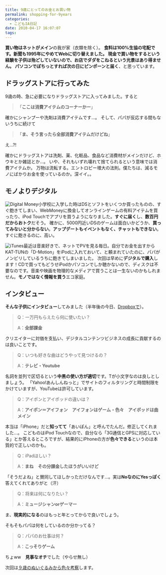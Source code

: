 ```yaml
---
title: 9歳にとってのお金とお買い物
permalink: shopping-for-9years
categories:
  - こどもIA日記
date: 2010-04-17 16:07:07
tags:
---
```


**買い物はネットがメイン**の我が家（衣類を除く）。
**食料は100%**生協の宅配です。新聞も1995年にやめてWebに切り替えました。
**現金で買い物をするという経験**を子供は殆どしていないので、お店でダダをこねるという光景はあり得ません。
**パソコンでぽちっと**すれば次の日に**ピンポーンと届く**、と思っています。

## ドラッグストアに行ってみた

9歳の時、急に必要になりドラッグストアに入ってみました。すると

> 「**ここは消費アイテムのコーナーかー**」

確かにシャンプーや洗剤は消費アイテムです...。
そして、パパが反応する間もないうちに続けて

> 「**ま、そう言ったら全部消費アイテムだけどね**」

え...?!

確かにドラッグストアは洗剤、薬、化粧品、食品など消費材がメインだけど、ホウキとか雑誌とか...。
いや、それもいずれ壊れて捨てられるという意味では消費アイテムか。
万物は流転する。エントロピー増大の法則。僕たちは、減るモノにばかりお金を使っているのか。深イイ。。

## モノよりデジタル

![Digital Money](/images/ia-kid/digital-money.png)小学校に入学した時はDSとソフトをいくつか買ったものの、すぐ飽きてしまい、WebMoneyに換金してオンラインゲームの有料アイテムを買ったり、iPod Touchでアプリを買うようになりました。**すぐに届く**し、**数百円だからおトク**だそう。
確かに、5000円近いDSのゲームは面白いかどうか、**買ってみないと分からない**。**アップデートもイベントもなく、チャットもできない**。すぐに飽きるのに、高い。

![iTunes](/images/ia-kid/itunes.png)最近は音楽好きで、ネットでPVを見る毎日。自分でお金を出すからKAT-TUNの「D-Motion」をiPodに入れておいて、と頼まれていたのに、パパがノンビリしているうちに飽きてしまいました。
次回は早めに**デジタルで購入**します！CDで買ってもどうせiPodかパソコンでしか聴かないので、ディスクは不要なのです。音楽や映画を物理的なメディアで買うことは一生ないのかもしれません。**モノではなく情報を買う**エコ家庭。

## インタビュー

**そんな子供にインタビュー**してみました（半年後の今日、[Dropboxで](../chat-via-dropbox-with-9years-child/)）。

> Q：一万円もらえたら何に使いたい？
> 
> A：**全部課金**

クリエイターに対価を支払い、デジタルコンテンツビジネスの成長に貢献するのは良いことです。

> Q：いつも好きな曲はどうやって見つけるの？
> 
> A：**テレビ・Youtube**

名詞を並列で区切るという**中黒の使い方が適切**です。Tが小文字なのは良しとしましょう。
「Yahoo!あんしんねっと」でサイトのフィルタリングと時間制限をかけていますが、YouTubeは許可しています。

> Q：アイポンとアイポッドの違いは？
> 
> A：**アイポン＝アイフォン　アイフォンはゲーム・色々　アイポッドは曲メイン**

本当は「iPhone」だと**知ってて**「あいぽん」と呼んでたんだ。修正してくれました...。
こどものはiPod Touchなので、自分なら「3G通信とGPSに対応している」とか答えるところですが、結果的にiPhoneの方が**色々できる**というのは本質的で正しいのかも。

> Q：iPadほしい？
> 
> A：**まね　その分課金したほうがいいけど**

「そうだよね」と賛同してほしかっただけなんです...。実は**NoなのにYesっぽく**答えてくれてありがと（汗）

> Q：将来は何になりたい？
> 
> A：**ミュージシャンorゲーマー**

ま、**現実的になる**のはもっと年とってからで良いでしょう。

そもそもパパは何をしているのか分かってる？

> Q：パパのお仕事は何？
> 
> A：**こっそりゲーム**

ちょww　**見事なオチ**でした（やらせ無し）

次回は[９歳のぬいぐるみから色々考察](../standards-by-9yrs/)します。